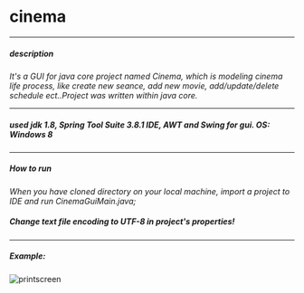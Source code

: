 # cinema
___
##### description
*It's a GUI  for java core project named Cinema, which is modeling cinema life process, like create new seance, add new movie,
add/update/delete schedule ect..Project was written within  java core.*
___
 
##### used jdk 1.8, Spring Tool Suite 3.8.1 IDE, AWT and Swing for gui. OS: Windows 8
___
##### How to run
*When you have cloned directory on your local machine, import a project to IDE and run CinemaGuiMain.java;* 
##### Change text file encoding to UTF-8 in project's properties!

___
##### Example:

 ![printscreen](https://cloud.githubusercontent.com/assets/17303027/19023863/178f1a40-8901-11e6-943e-5f08c9fdb7e8.png)
